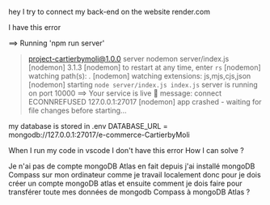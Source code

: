 

hey I try to connect my back-end on the website render.com

I have this error

==> Running 'npm run server'
> project-cartierbymoli@1.0.0 server
> nodemon server/index.js
[nodemon] 3.1.3
[nodemon] to restart at any time, enter `rs`
[nodemon] watching path(s): *.*
[nodemon] watching extensions: js,mjs,cjs,json
[nodemon] starting `node server/index.js index.js`
server is running on port 10000
==> Your service is live 🎉
message: connect ECONNREFUSED 127.0.0.1:27017
[nodemon] app crashed - waiting for file changes before starting...

my database is stored in .env
DATABASE_URL = mongodb://127.0.0.1:27017/e-commerce-CartierbyMoli

When I run my code in vscode I don't have this error
How I can solve ?


Je n'ai pas de compte mongoDB Atlas en fait depuis j'ai installé mongoDB Compass sur mon ordinateur comme je travail localement donc pour je dois créer un compte mongoDB atlas et ensuite comment je dois faire pour transférer toute mes données de mongodb Compass à mongoDB Atlas ?